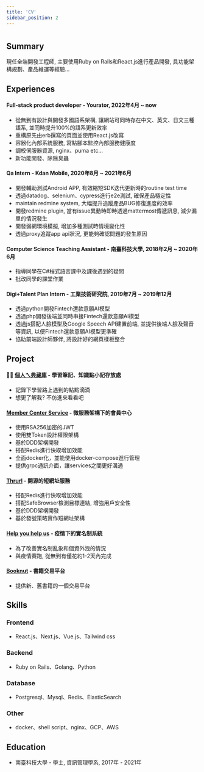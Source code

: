 ```yaml
---
title: 'CV'
sidebar_position: 2
---
```

# 

## Summary
現任全端開發工程師, 主要使用Ruby on Rails和React.js進行產品開發, 具功能架構規劃、產品維運等經驗...

## Experiences
#### Full-stack product developer - Yourator, 2022年4月 ~ now
- 從無到有設計與開發多國語系架構, 讓網站可同時存在中文、英文、日文三種語系, 並同時提升100%的語系更新效率
- 重構原先由erb撰寫的頁面並使用React.js改寫
- 容器化內部系統服務, 寫點腳本監控內部服務健康度
- 調校伺服器資源, nginx、puma etc...
- 新功能開發、除除臭蟲

#### Qa Intern - Kdan Mobile, 2020年8月 ~ 2021年6月
- 開發輔助測試Android APP, 有效縮短SDK迭代更新時的routine test time
- 透過datadog、selenium、cypress進行e2e測試, 確保產品穩定性
- maintain redmine system, 大幅提升追蹤產品BUG修復進度的效率
- 開發redmine plugin, 當有issue異動時即時透過mattermost傳遞訊息, 減少漏單的情況發生
- 開發弱網環境模擬, 增加多種測試時情境變化性
- 透過proxy追蹤app api狀況, 更能夠確認問題的發生原因

#### Computer Science Teaching Assistant - 南臺科技大學, 2018年2月 ~ 2020年6月
- 指導同學在C#程式語言課中及課後遇到的疑問
- 批改同學的課堂作業

#### Digi+Talent Plan Intern - 工業技術研究院, 2019年7月 ~ 2019年12月
- 透過python開發Fintech還款意願AI模型
- 透過php開發後端並同時串接Fintech還款意願AI模型
- 透過js搭配人臉模型及Google Speech API建置前端, 並提供後端人臉及聲音等資訊, 以便Fintech還款意願AI模型更準確
- 協助前端設計師夥伴, 將設計好的網頁樣板整合

## Project
#### 👍🏻 [個人ㄟ典藏庫](https://library.wowkit.net/) - 學習筆記、知識點小記存放處
- 記錄下學習路上遇到的點點滴滴
- 想更了解我? 不仿進來看看吧

#### [Member Center Service](https://github.com/junminhong/member-center-service) - 微服務架構下的會員中心
- 使用RSA256加密的JWT
- 使用雙Token設計權限架構
- 基於DDD架構開發
- 搭配Redis進行快取增加效能
- 全面docker化，並能使用docker-compose進行管理
- 提供grpc通訊介面，讓services之間更好溝通
#### [Thrurl](https://github.com/junminhong/thrurl) - 開源的短網址服務
- 搭配Redis進行快取增加效能
- 搭配SafeBrowser檢測目標連結, 增強用戶安全性
- 基於DDD架構開發
- 基於發號策略實作短網址架構
#### [Help you help us](https://github.com/junminhong/help-you-help-us) - 疫情下的實名制系統
- 為了改善實名制亂象和個資外洩的情況
- 與疫情賽跑, 從無到有僅花約1-2天內完成
#### [Booknut](https://github.com/junminhong/booknut) - 書籍交易平台
- 提供新、舊書籍的一個交易平台

## Skills
### Frontend
- React.js、Next.js、Vue.js、Tailwind css
### Backend
- Ruby on Rails、Golang、Python
### Database
- Postgresql、Mysql、Redis、ElasticSearch
### Other
- docker、shell script、nginx、GCP、AWS

## Education
- 南臺科技大學 - 學士, 資訊管理學系, 2017年 - 2021年

